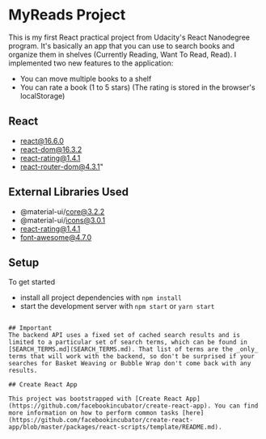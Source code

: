 # MyReads Project

This is my first React practical project from Udacity's React Nanodegree program. It's basically an app
that you can use to search books and organize them in shelves (Currently Reading, Want To Read, Read).
I implemented two new features to the application:
* You can move multiple books to a shelf
* You can rate a book (1 to 5 stars) (The rating is stored in the browser's localStorage)

## React

* react@16.6.0
* react-dom@16.3.2
* react-rating@1.4.1
* react-router-dom@4.3.1"

## External Libraries Used

* @material-ui/core@3.2.2
* @material-ui/icons@3.0.1
* react-rating@1.4.1
* font-awesome@4.7.0

## Setup

To get started

* install all project dependencies with `npm install`
* start the development server with `npm start` or `yarn start`
```

## Important
The backend API uses a fixed set of cached search results and is limited to a particular set of search terms, which can be found in [SEARCH_TERMS.md](SEARCH_TERMS.md). That list of terms are the _only_ terms that will work with the backend, so don't be surprised if your searches for Basket Weaving or Bubble Wrap don't come back with any results.

## Create React App

This project was bootstrapped with [Create React App](https://github.com/facebookincubator/create-react-app). You can find more information on how to perform common tasks [here](https://github.com/facebookincubator/create-react-app/blob/master/packages/react-scripts/template/README.md).
